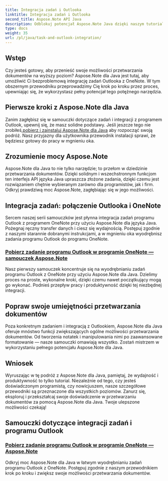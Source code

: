 ```yaml
---
title: Integracja zadań i Outlooka
linktitle: Integracja zadań i Outlooka
second_title: Aspose.Note API Java
description: Odblokuj potencjał Aspose.Note Java dzięki naszym tutorialom na temat integracji zadań Outlooka z OneNote. Podnieś swoje umiejętności przetwarzania dokumentów dzięki naszym samouczkom.
type: docs
weight: 35
url: /pl/java/task-and-outlook-integration/
---
```


## Wstęp

Czy jesteś gotowy, aby przenieść swoje możliwości przetwarzania dokumentów na wyższy poziom? Aspose.Note dla Java jest tutaj, aby umożliwić Ci bezproblemową integrację zadań Outlooka z OneNote. W tym obszernym przewodniku przeprowadzimy Cię krok po kroku przez proces, upewniając się, że wykorzystasz pełny potencjał tego potężnego narzędzia.

## Pierwsze kroki z Aspose.Note dla Java

 Zanim zagłębisz się w samouczki dotyczące zadań i integracji z programem Outlook, upewnij się, że masz solidne podstawy. Jeśli jeszcze tego nie zrobiłeś,[pobierz i zainstaluj Aspose.Note dla Java](https://releases.aspose.com/note/java/) aby rozpocząć swoją podróż. Nasz przyjazny dla użytkownika przewodnik instalacji sprawi, że będziesz gotowy do pracy w mgnieniu oka.

## Zrozumienie mocy Aspose.Note

Aspose.Note dla Java to nie tylko narzędzie; to przełom w dziedzinie przetwarzania dokumentów. Dzięki solidnym i wszechstronnym funkcjom ten interfejs API języka Java upraszcza złożone zadania, dzięki czemu jest rozwiązaniem chętnie wybieranym zarówno dla programistów, jak i firm. Odkryj prawdziwą moc Aspose.Note, zagłębiając się w jego możliwości.

## Integracja zadań: połączenie Outlooka i OneNote

Sercem naszej serii samouczków jest płynna integracja zadań programu Outlook z programem OneNote przy użyciu Aspose.Note dla języka Java. Pożegnaj ręczny transfer danych i ciesz się wydajnością. Postępuj zgodnie z naszymi starannie dobranymi instrukcjami, a w mgnieniu oka wyodrębnisz zadania programu Outlook do programu OneNote.

### [Pobierz zadanie programu Outlook w programie OneNote — samouczek Aspose.Note](./get-outlook-task/)

Nasz pierwszy samouczek koncentruje się na wyodrębnianiu zadań programu Outlook z OneNote przy użyciu Aspose.Note dla Java. Dzielimy proces na proste, wykonalne kroki, dzięki czemu nawet początkujący mogą go wykonać. Podnieś przepływ pracy i produktywność dzięki tej niezbędnej integracji.

## Popraw swoje umiejętności przetwarzania dokumentów

Poza konkretnym zadaniem i integracją z Outlookiem, Aspose.Note dla Java oferuje mnóstwo funkcji zwiększających ogólne możliwości przetwarzania dokumentów. Od tworzenia notatek i manipulowania nimi po zaawansowane formatowanie — nasze samouczki omawiają wszystko. Zostań mistrzem w wykorzystaniu pełnego potencjału Aspose.Note dla Java.

## Wniosek

Wyruszając w tę podróż z Aspose.Note dla Java, pamiętaj, że wydajność i produktywność to tylko tutorial. Niezależnie od tego, czy jesteś doświadczonym programistą, czy nowicjuszem, nasze szczegółowe przewodniki są przeznaczone dla wszystkich poziomów. Zanurz się, eksploruj i przekształcaj swoje doświadczenie w przetwarzaniu dokumentów za pomocą Aspose.Note dla Java. Twoje ulepszone możliwości czekają!
## Samouczki dotyczące integracji zadań i programu Outlook
### [Pobierz zadanie programu Outlook w programie OneNote — Aspose.Note](./get-outlook-task/)
Odkryj moc Aspose.Note dla Java w łatwym wyodrębnianiu zadań programu Outlook z OneNote. Postępuj zgodnie z naszym przewodnikiem krok po kroku i zwiększ swoje możliwości przetwarzania dokumentów.
